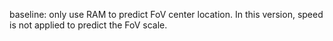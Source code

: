 baseline:
only use RAM to predict FoV center location.
In this version, speed is not applied to predict the FoV scale. 